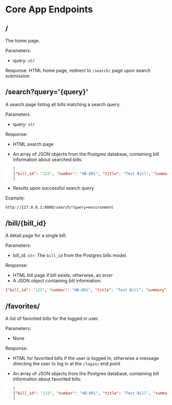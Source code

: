 # Core App Endpoints

## /

The home page.

Parameters:

* query: `str`

Response: HTML home page, redirect to `/search/` page upon search submission.

## /search?query='{query}'

A search page listing all bills matching a search query.

Parameters

* query: `str`

Response: 

* HTML search page

* An array of JSON objects from the Postgres database, containing bill information about searched bills:

  ```json
  [
  {"bill_id": '123', "number": "HB-001", "title": "Test Bill", "summary": "Tests a bill.", "status": "Submitted", "topics": ['Environment', 'Education'], "sponsors": ['Rep. Patel', 'Rep. Wilks']}
  ]
  ```

* Results upon successful search query

Example:

`http://127.0.0.1:8000/search/?query=environment`

## /bill/{bill_id}

A detail page for a single bill.

Parameters:

* bill_id: `str`: The `bill_id` from the Postgres bills model.

Response: 

* HTML bill page if bill exists, otherwise, an error
* A JSON object containing bill information:

```json
{"bill_id": '123', "number": "HB-001", "title": "Test Bill", "summary": "Tests a bill.", "status": "Submitted", "topics": ['Environment', 'Education'], "sponsors": ['Rep. Patel', 'Rep. Wilks']}
```

## /favorites/

A list of favorited bills for the logged in user.

Parameters:

* None

Response: 

* HTML for favorited bills if the user is logged in, otherwise a message directing the user to log in at the `/login/` end point

* An array of JSON objects from the Postgres database, containing bill information about favorited bills:

  ```json
  [
  {"bill_id": '123', "number": "HB-001", "title": "Test Bill", "summary": "Tests a bill.", "status": "Submitted", "topics": ['Environment', 'Education'], "sponsors": ['Rep. Patel', 'Rep. Wilks']}
  ]
  ```